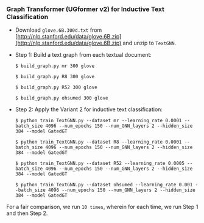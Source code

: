 ### Graph Transformer (UGformer v2) for Inductive Text Classification

- Download `glove.6B.300d.txt` from [http://nlp.stanford.edu/data/glove.6B.zip](http://nlp.stanford.edu/data/glove.6B.zip) and unzip to `TextGNN`.

- Step 1: Build a text graph from each textual document:

      $ build_graph.py mr 300 glove
      
      $ build_graph.py R8 300 glove
      
      $ build_graph.py R52 300 glove
      
      $ build_graph.py ohsumed 300 glove

- Step 2: Apply the Variant 2 for inductive text classification:

      $ python train_TextGNN.py --dataset mr --learning_rate 0.0001 --batch_size 4096 --num_epochs 150 --num_GNN_layers 2 --hidden_size 384 --model GatedGT
		  
      $ python train_TextGNN.py --dataset R8 --learning_rate 0.0001 --batch_size 4096 --num_epochs 150 --num_GNN_layers 2 --hidden_size 384 --model GatedGT
		
      $ python train_TextGNN.py --dataset R52 --learning_rate 0.0005 --batch_size 4096 --num_epochs 150 --num_GNN_layers 2 --hidden_size 384 --model GatedGT
		
      $ python train_TextGNN.py --dataset ohsumed --learning_rate 0.001 --batch_size 4096 --num_epochs 150 --num_GNN_layers 2 --hidden_size 384 --model GatedGT
      
For a fair comparison, we run `10 times`, wherein for each time, we run Step 1 and then Step 2.

